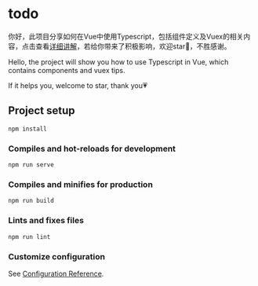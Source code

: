 # todo

你好，此项目分享如何在Vue中使用Typescript，包括组件定义及Vuex的相关内容，点击查看[详细讲解](https://juejin.im/post/5e886ad751882573793e6fa4)，若给你带来了积极影响，欢迎star🌟，不胜感谢。

Hello, the project will show you how to use Typescript in Vue, which contains components and vuex tips.

If it helps you, welcome to star, thank you💗

## Project setup
```
npm install
```

### Compiles and hot-reloads for development
```
npm run serve
```

### Compiles and minifies for production
```
npm run build
```

### Lints and fixes files
```
npm run lint
```

### Customize configuration
See [Configuration Reference](https://cli.vuejs.org/config/).
